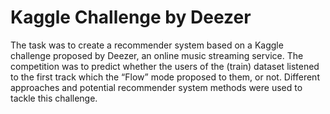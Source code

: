 # Kaggle Challenge by Deezer

The task was to create a recommender system based on a Kaggle challenge proposed by Deezer, an online music streaming service. The competition was to predict whether the users of the (train) dataset listened to the first track which the “Flow” mode proposed to them, or not. Different approaches and potential recommender system methods were used to tackle this challenge.
